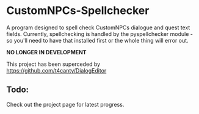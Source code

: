 # CustomNPCs-Spellchecker
A program designed to spell check CustomNPCs dialogue and quest text fields.
Currently, spellchecking is handled by the pyspellchecker module - so you'll need to have that installed first or the whole thing will error out. 

**NO LONGER IN DEVELOPMENT**

This project has been superceded by 
https://github.com/t4canty/DialogEditor
## Todo:
Check out the project page for latest progress.

